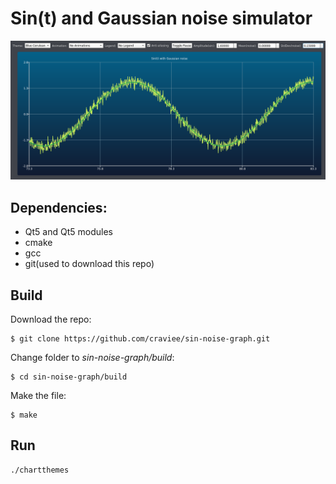 # Sin(t) and Gaussian noise simulator

![software image](https://github.com/craviee/sin-noise-graph/blob/master/image.png "Logo Title Text 1")

## Dependencies:

* Qt5 and Qt5 modules
* cmake
* gcc
* git(used to download this repo)

## Build

Download the repo:
```
$ git clone https://github.com/craviee/sin-noise-graph.git
```

Change folder to _sin-noise-graph/build_:
```
$ cd sin-noise-graph/build
```

Make the file:
```
$ make
```

## Run

```
./chartthemes
```